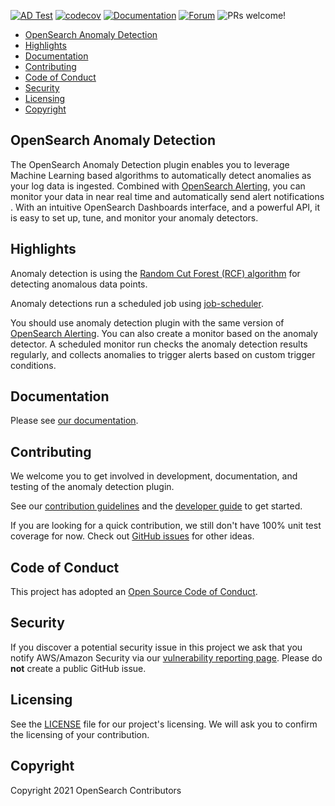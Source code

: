 [![AD Test](https://github.com/opensearch-project/anomaly-detection/workflows/Build%20and%20Test%20Anomaly%20detection/badge.svg)](https://github.com/opensearch-project/anomaly-detection/actions?query=workflow%3A%22Build+and+Test+Anomaly+detection%22+branch%3A%22main%22)
[![codecov](https://codecov.io/gh/opensearch-project/anomaly-detection/branch/main/graph/badge.svg?flag=plugin)](https://codecov.io/gh/opensearch-project/anomaly-detection)
[![Documentation](https://img.shields.io/badge/doc-reference-blue)](https://docs-beta.opensearch.org/docs/ad/)
[![Forum](https://img.shields.io/badge/chat-on%20forums-blue)](https://discuss.opendistrocommunity.dev/c/Use-this-category-for-all-questions-around-machine-learning-plugins)
![PRs welcome!](https://img.shields.io/badge/PRs-welcome!-success)

<!-- TOC -->

- [OpenSearch Anomaly Detection](#opensearch-anomaly-detection)
- [Highlights](#highlights)
- [Documentation](#documentation)
- [Contributing](#contributing)
- [Code of Conduct](#code-of-conduct)
- [Security](#security)
- [Licensing](#licensing)
- [Copyright](#copyright)

<!-- /TOC -->

## OpenSearch Anomaly Detection

The OpenSearch Anomaly Detection plugin enables you to leverage Machine Learning based algorithms to automatically detect anomalies as your log data is ingested. Combined with [OpenSearch Alerting](https://github.com/opensearch-project/alerting), you can monitor your data in near real time and automatically send alert notifications . With an intuitive OpenSearch Dashboards interface, and a powerful API, it is easy to set up, tune, and monitor your anomaly detectors.

## Highlights

Anomaly detection is using the [Random Cut Forest (RCF) algorithm](https://github.com/aws/random-cut-forest-by-aws) for detecting anomalous data points.

Anomaly detections run a scheduled job using [job-scheduler](https://github.com/opensearch-project/job-scheduler).

You should use anomaly detection plugin with the same version of [OpenSearch Alerting](https://github.com/opensearch-project/alerting). You can also create a monitor based on the anomaly detector. A scheduled monitor run checks the anomaly detection results regularly, and collects anomalies to trigger alerts based on custom trigger conditions.
  
## Documentation

Please see [our documentation](https://docs-beta.opensearch.org/docs/ad/).

## Contributing

We welcome you to get involved in development, documentation, and testing of the anomaly detection plugin.

See our [contribution guidelines](CONTRIBUTING.md) and the [developer guide](DEVELOPER_GUIDE.md) to get started.

If you are looking for a quick contribution, we still don't have 100% unit test coverage for now. Check out [GitHub issues](https://github.com/opensearch-project/anomaly-detection/issues) for other ideas.

## Code of Conduct

This project has adopted an [Open Source Code of Conduct](CODE_OF_CONDUCT.md).

## Security

If you discover a potential security issue in this project we ask that you notify AWS/Amazon Security via our [vulnerability reporting page](http://aws.amazon.com/security/vulnerability-reporting/). Please do **not** create a public GitHub issue.

## Licensing

See the [LICENSE](LICENSE.txt) file for our project's licensing. We will ask you to confirm the licensing of your contribution.

## Copyright

Copyright 2021 OpenSearch Contributors
